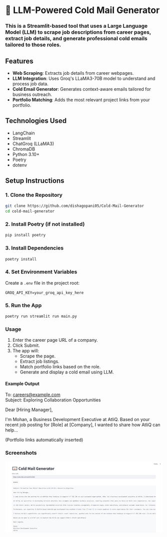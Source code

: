 # 📧 LLM-Powered Cold Mail Generator


### This is a Streamlit-based tool that uses a Large Language Model (LLM) to scrape job descriptions from career pages, extract job details, and generate professional cold emails tailored to those roles.


## Features

- **Web Scraping**: Extracts job details from career webpages.
- **LLM Integration**: Uses Groq's LLaMA3-70B model to understand and process job data.
- **Cold Email Generator**: Generates context-aware emails tailored for business outreach.
- **Portfolio Matching**: Adds the most relevant project links from your portfolio.

## Technologies Used

- LangChain
- Streamlit
- ChatGroq (LLaMA3)
- ChromaDB
- Python 3.10+
- Poetry
- dotenv

## Setup Instructions

### 1. Clone the Repository

```bash
git clone https://github.com/dishagopani05/Cold-Mail-Generator
cd cold-mail-generator
```

### 2. Install Poetry (if not installed)

```bash
pip install poetry
```

### 3. Install Dependencies

```bash
poetry install
```

### 4. Set Environment Variables

Create a `.env` file in the project root:

```env
GROQ_API_KEY=your_groq_api_key_here
```

###  5. Run the App

```bash
poetry run streamlit run main.py
```


### Usage

1. Enter the career page URL of a company.
2. Click Submit.
3. The app will:
   - Scrape the page.
   - Extract job listings.
   - Match portfolio links based on the role.
   - Generate and display a cold email using LLM.


#### Example Output

To: careers@example.com  
Subject: Exploring Collaboration Opportunities  

Dear [Hiring Manager],

I'm Mohan, a Business Development Executive at AtliQ. Based on your recent job posting for [Role] at [Company], I wanted to share how AtliQ can help...

(Portfolio links automatically inserted)

### Screenshots

![App Screenshot](assets/ceg.png)
